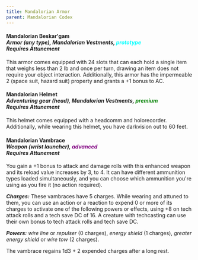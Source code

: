 ```yaml
---
title: Mandalorian Armor
parent: Mandalorian Codex
---
```


#### Mandalorian Beskar'gam <br> *Armor (any type), Mandalorian Vestments, <font style="color:cyan">prototype</font> <br> Requires Attunement*

This armor comes equipped with 24 slots that can each hold a single item that weighs less than 2 lb and once per turn, drawing an item does not require your object interaction. Additionally, this armor has the impermeable 2 (space suit, hazard suit) property and grants a +1 bonus to AC.

#### Mandalorian Helmet <br> *Adventuring gear (head), Mandalorian Vestments, <font style="color:green">premium</font> <br> Requires Attunement*

This helmet comes equipped with a headcomm and holorecorder. Additionally, while wearing this helmet, you have darkvision out to 60 feet.

#### Mandalorian Vambrace <br> *Weapon (wrist launcher), <font style="color:purple">advanced</font> <br> Requires Attunement*

You gain a +1 bonus to attack and damage rolls with this enhanced weapon and its reload value increases by 3, to 4. It can have different ammunition types loaded simultaneously, and you can choose which ammunition you're using as you fire it (no action required). 

***Charges:*** These vambraces have 5 charges. While wearing and attuned to them, you can use an action or a reaction to expend 0 or more of its charges to activate one of the following powers or effects, using +8 on tech attack rolls and a tech save DC of 16. A creature with techcasting can use their own bonus to tech attack rolls and tech save DC.

***Powers:*** *wire line* or *repulser* (0 charges), *energy shield* (1 charges), *greater energy shield* or *wire tow* (2 charges).

The vambrace regains 1d3 + 2 expended charges after a long rest.